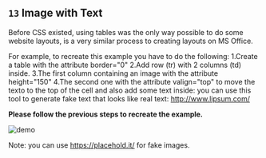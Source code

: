 ## `13` Image with Text

Before CSS existed, using tables was the only way possible to do some website layouts, is a very similar process to creating layouts on MS Office.

For example, to recreate this example you have to do the following:
1.Create a table with the attribute border="0"
2.Add row (tr) with 2 columns (td) inside.
3.The first column containing an image with the attribute height="150"
4.The second one with the attribute valign="top" to move the texto to the top of the cell and also add some text inside: you can use this tool to generate fake text that looks like real text: http://www.lipsum.com/

**Please follow the previous steps to recreate the example.**


![demo](http://i.imgur.com/opTIFpg.png)

Note: you can use https://placehold.it/ for fake images.

